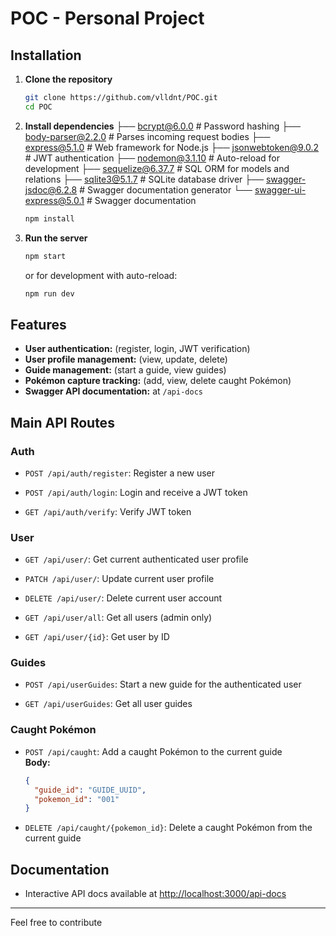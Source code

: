 # POC - Personal Project

## Installation

1. **Clone the repository**
   ```sh
   git clone https://github.com/vlldnt/POC.git
   cd POC
   ```

2. **Install dependencies**
    ├── bcrypt@6.0.0                # Password hashing
    ├── body-parser@2.2.0           # Parses incoming request bodies
    ├── express@5.1.0               # Web framework for Node.js
    ├── jsonwebtoken@9.0.2          # JWT authentication
    ├── nodemon@3.1.10              # Auto-reload for development
    ├── sequelize@6.37.7            # SQL ORM for models and relations
    ├── sqlite3@5.1.7               # SQLite database driver
    ├── swagger-jsdoc@6.2.8         # Swagger documentation generator
    └── swagger-ui-express@5.0.1    # Swagger documentation
   ```sh
   npm install
   ```
3. **Run the server**
   ```sh
   npm start
   ```
   or for development with auto-reload:
   ```sh
   npm run dev
   ```

## Features

- **User authentication:** (register, login, JWT verification)
- **User profile management:** (view, update, delete)
- **Guide management:** (start a guide, view guides)
- **Pokémon capture tracking:** (add, view, delete caught Pokémon)
- **Swagger API documentation:** at `/api-docs`

## Main API Routes

### Auth

- `POST /api/auth/register`: Register a new user

- `POST /api/auth/login`: Login and receive a JWT token

- `GET /api/auth/verify`: Verify JWT token

### User

- `GET /api/user/`: Get current authenticated user profile

- `PATCH /api/user/`: Update current user profile

- `DELETE /api/user/`: Delete current user account

- `GET /api/user/all`: Get all users (admin only)

- `GET /api/user/{id}`: Get user by ID

### Guides

- `POST /api/userGuides`: Start a new guide for the authenticated user

- `GET /api/userGuides`: Get all user guides

### Caught Pokémon

- `POST /api/caught`: Add a caught Pokémon to the current guide  
  **Body:**  
  ```json
  {
    "guide_id": "GUIDE_UUID",
    "pokemon_id": "001"
  }
  ```

- `DELETE /api/caught/{pokemon_id}`: Delete a caught Pokémon from the current guide

## Documentation

- Interactive API docs available at [http://localhost:3000/api-docs](http://localhost:3000/api-docs)

---

Feel free to contribute
